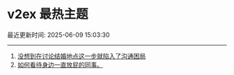 # v2ex 最热主题

最近更新时间: 2025-06-09 15:03:30

--- 
1. [没想到在讨论结婚地点这一步就陷入了沟通困局](https://www.v2ex.com/t/1137271) 
2. [如何看待身边一直放屁的同事。](https://www.v2ex.com/t/1137274) 
